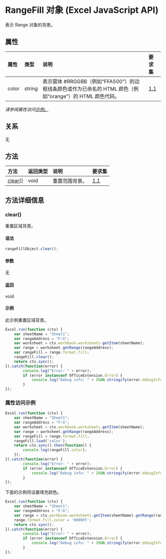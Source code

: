 # <a name="rangefill-object-javascript-api-for-excel"></a>RangeFill 对象 (Excel JavaScript API)

表示 Range 对象的背景。

## <a name="properties"></a>属性

| 属性       | 类型    |说明| 要求集|
|:---------------|:--------|:----------|:----|
|color|string|表示窗体 #RRGGBB（例如“FFA500”）的边框线条颜色或作为已命名的 HTML 颜色（例如“orange”）的 HTML 颜色代码。|[1.1](../requirement-sets/excel-api-requirement-sets.md)|

_请参阅属性访问[示例。](#property-access-examples)_

## <a name="relationships"></a>关系
无


## <a name="methods"></a>方法

| 方法           | 返回类型    |说明| 要求集|
|:---------------|:--------|:----------|:----|
|[clear()](#clear)|void|重置范围背景。|[1.1](../requirement-sets/excel-api-requirement-sets.md)|

## <a name="method-details"></a>方法详细信息


### <a name="clear"></a>clear()
重置区域背景。

#### <a name="syntax"></a>语法
```js
rangeFillObject.clear();
```

#### <a name="parameters"></a>参数
无

#### <a name="returns"></a>返回
void

#### <a name="examples"></a>示例

此示例重置区域背景。

```js
Excel.run(function (ctx) { 
    var sheetName = "Sheet1";
    var rangeAddress = "F:G";
    var worksheet = ctx.workbook.worksheets.getItem(sheetName);
    var range = worksheet.getRange(rangeAddress);
    var rangeFill = range.format.fill;
    rangeFill.clear();
    return ctx.sync(); 
}).catch(function(error) {
        console.log("Error: " + error);
        if (error instanceof OfficeExtension.Error) {
            console.log("Debug info: " + JSON.stringify(error.debugInfo));
        }
});
```

### <a name="property-access-examples"></a>属性访问示例
```js
Excel.run(function (ctx) { 
    var sheetName = "Sheet1";
    var rangeAddress = "F:G";
    var worksheet = ctx.workbook.worksheets.getItem(sheetName);
    var range = worksheet.getRange(rangeAddress);
    var rangeFill = range.format.fill;
    rangeFill.load('color');
    return ctx.sync().then(function() {
        console.log(rangeFill.color);
    });
}).catch(function(error) {
        console.log("Error: " + error);
        if (error instanceof OfficeExtension.Error) {
            console.log("Debug info: " + JSON.stringify(error.debugInfo));
        }
});
```
下面的示例将设置填充颜色。 

```js
Excel.run(function (ctx) { 
    var sheetName = "Sheet1";
    var rangeAddress = "F:G";
    var range = ctx.workbook.worksheets.getItem(sheetName).getRange(rangeAddress);
    range.format.fill.color = '0000FF';
    return ctx.sync(); 
}).catch(function(error) {
        console.log("Error: " + error);
        if (error instanceof OfficeExtension.Error) {
            console.log("Debug info: " + JSON.stringify(error.debugInfo));
        }
});
```
